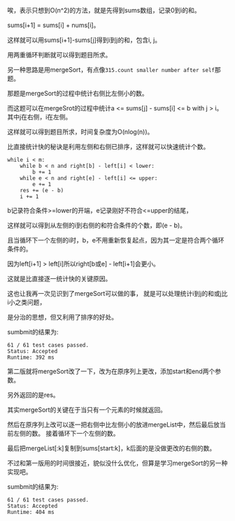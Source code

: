 唉，表示只想到O(n^2)的方法，就是先得到sums数组，记录0到i的和。

sums[i+1] = sums[i] + nums[i]。

这样就可以用sums[i+1]-sums[j]得到i到j的和，包含i, j。

用两重循环判断就可以得到题目所求。

另一种思路是用mergeSort，有点像`315.count smaller number after self`那题。

那题是mergeSort的过程中统计右侧比左侧小的数。

而这题可以在mergeSrot的过程中统计a <= sums[j] - sums[i] <= b with j > i。
其中j在右侧，i在左侧。

这样就可以得到题目所求，时间复杂度为O(nlog(n))。

比直接统计快的秘诀是利用左侧和右侧已排序，这样就可以快速统计个数。

```
while i < m:
    while b < n and right[b] - left[i] < lower:
        b += 1
    while e < n and right[e] - left[i] <= upper:
        e += 1
    res += (e - b)
    i += 1
```

b记录符合条件>=lower的开端，e记录刚好不符合<=upper的结尾，

这样就可以得到从左侧的i到右侧的和符合条件的个数，即(e - b)。

且当循环下一个左侧的i时，b，e不用重新恢复起点，因为其一定是符合两个循环条件的。

因为left[i+1] > left[i]所以right[b或e] - left[i+1]会更小。

这就是比直接逐一统计快的关键原因。

这也让我再一次见识到了mergeSort可以做的事，
就是可以处理统计i到j的和或j比i小之类问题，

是分治的思想，但又利用了排序的好处。

sumbmit的结果为:
```
61 / 61 test cases passed.
Status: Accepted
Runtime: 392 ms
```

第二版就将mergeSort改了一下，改为在原序列上更改，添加start和end两个参数。

另外返回的是res。

其实mergeSort的关键在于当只有一个元素的时候就返回。

然后在原序列上改可以逐一把右侧中比左侧小的放进mergeList中，然后最后放当前左侧的数。
接着循环下一个左侧的数。

最后把mergeList[:k]复制到sums[start:k]，k后面的是没做更改的右侧的数。

不过和第一版用的时间很接近，貌似没什么优化，但算是学习mergeSort的另一种实现吧。

sumbmit的结果为:
```
61 / 61 test cases passed.
Status: Accepted
Runtime: 404 ms
```
